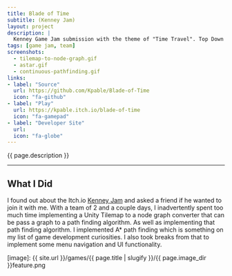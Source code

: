 ```yaml
---
title: Blade of Time
subtitle: (Kenney Jam)
layout: project
description: |
  Kenney Game Jam submission with the theme of "Time Travel". Top Down 2D rouge-lite in which the rogue-like mechanic of growing through death was translated to the player running out of time to stop the final boss and the sword unleashing its power to rewind time back 5 minutes, retaining all experience it gathers.
tags: [game jam, team]
screenshots:
  - tilemap-to-node-graph.gif
  - astar.gif
  - continuous-pathfinding.gif
links:
- label: "Source"
  url: https://github.com/Kpable/Blade-of-Time
  icon: "fa-github"
- label: "Play"
  url: https://kpable.itch.io/blade-of-time
  icon: "fa-gamepad"
- label: "Developer Site"
  url: 
  icon: "fa-globe"
---
```


<!-- Description -->
{{ page.description }}

---

## What I Did

I found out about the Itch.io [Kenney Jam](https://itch.io/jam/kenney-jam-2018) and asked a friend if he wanted to join it with me. With a team of 2 and a couple days, I inadvertently spent too much time implementing a Unity Tilemap to a node graph converter that can be pass a graph to a path finding algorithm. As well as implementing that path finding algorithm. I implemented A* path finding which is something on my list of game development curiosities. I also took breaks from that to implement some menu navigation and UI functionality. 


<!-- ![Image] [image]{:class="image fit"} -->



[image]: {{ site.url }}/games/{{ page.title | slugify }}/{{ page.image_dir }}feature.png